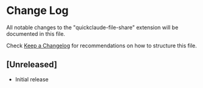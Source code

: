 # Change Log

All notable changes to the "quickclaude-file-share" extension will be documented in this file.

Check [Keep a Changelog](http://keepachangelog.com/) for recommendations on how to structure this file.

## [Unreleased]

- Initial release